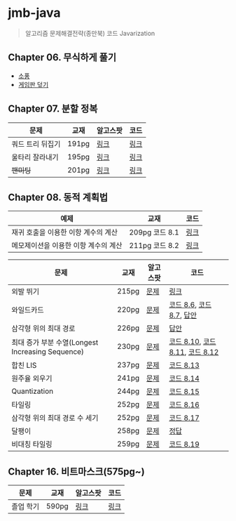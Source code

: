 # jmb-java

> 알고리즘 문제해결전략(종만북) 코드 Javarization

## Chapter 06. 무식하게 풀기

- [소풍](src/main/java/book/jmb/chapter06/picnic/Main.java)
- [게임판 덮기](src/main/java/book/jmb/chapter06/boardcover/Main.java)

## Chapter 07. 분할 정복

| 문제        | 교재    | 알고스팟                                                       | 코드                                                            |
|-----------|-------|------------------------------------------------------------|---------------------------------------------------------------|
| 쿼드 트리 뒤집기 | 191pg | [링크](https://www.algospot.com/judge/problem/read/QUADTREE) | [링크](./src/main/java/book/jmb/chapter07/quadtree/Main.java)   |
| 울타리 잘라내기  | 195pg | [링크](https://algospot.com/judge/problem/read/FENCE)        | [링크](./src/main/java/book/jmb/chapter07/fence/Main.java)      |
| ~~팬미팅~~   | 201pg | [링크](https://algospot.com/judge/problem/read/FANMEETING)   | [링크](./src/main/java/book/jmb/chapter07/fanmeeting/Main.java) |

## Chapter 08. 동적 계획법

| 예제                   | 교재           | 코드                                                   |
|----------------------|--------------|------------------------------------------------------|
| 재귀 호출을 이용한 이항 계수의 계산 | 209pg 코드 8.1 | [링크](src/main/java/book/jmb/chapter08/Code_8_1.java) |
| 메모제이션을 이용한 이항 계수의 계산 | 211pg 코드 8.2 | [링크](src/main/java/book/jmb/chapter08/Code_8_2.java) |

| 문제                                       | 교재    | 알고스팟                                                           | 코드                                                                                                                                                                                                   |
|------------------------------------------|-------|----------------------------------------------------------------|------------------------------------------------------------------------------------------------------------------------------------------------------------------------------------------------------|
| 외발 뛰기                                    | 215pg | [문제](https://www.algospot.com/judge/problem/read/JUMPGAME)     | [링크](./src/main/java/book/jmb/chapter08/jumpgame/Main.java)                                                                                                                                          |
| 와일드카드                                    | 220pg | [문제](https://www.algospot.com/judge/problem/read/WILDCARD)     | [코드 8.6](src/main/java/book/jmb/chapter08/wildcard/Code_8_6.java), [코드 8.7](src/main/java/book/jmb/chapter08/wildcard/Code_8_7.java), [답안](./src/main/java/book/jmb/chapter08/wildcard/Main.java)    |
| 삼각형 위의 최대 경로                             | 226pg | [문제](https://www.algospot.com/judge/problem/read/TRIANGLEPATH) | [답안](./src/main/java/book/jmb/chapter08/trianglepath/Main.java)                                                                                                                                      |
| 최대 증가 부분 수열(Longest Increasing Sequence) | 230pg | [문제](https://algospot.com/judge/problem/read/LIS)              | [코드 8.10](./src/main/java/book/jmb/chapter08/lis/Code_8_10.java), [코드 8.11](./src/main/java/book/jmb/chapter08/lis/Code_8_11.java), [코드 8.12](./src/main/java/book/jmb/chapter08/lis/Code_8_12.java) |
| 합친 LIS                                   | 237pg | [문제](https://algospot.com/judge/problem/read/JLIS)             | [코드 8.13](./src/main/java/book/jmb/chapter08/jlis/Code_8_13.java)                                                                                                                                    |
| 원주율 외우기                                  | 241pg | [문제](https://algospot.com/judge/problem/read/PI)               | [코드 8.14](./src/main/java/book/jmb/chapter08/pi/Code_8_14.java)                                                                                                                                      |
| Quantization                             | 244pg | [문제](https://algospot.com/judge/problem/read/QUANTIZE)         | [코드 8.15](./src/main/java/book/jmb/chapter08/quantize/Code_8_15.java)                                                                                                                                |
| 타일링                                      | 252pg | [문제](https://algospot.com/judge/problem/read/TILING2)          | [코드 8.16](./src/main/java/book/jmb/chapter08/tiling2/Code_8_16.java)                                                                                                                                 |
| 삼각형 위의 최대 경로 수 세기                        | 252pg | [문제](https://www.algospot.com/judge/problem/read/TRIPATHCNT)   | [코드 8.17](./src/main/java/book/jmb/chapter08/tripathcnt/Code_8_17.java)                                                                                                                              |
| 달팽이                                      | 258pg | [문제](https://www.algospot.com/judge/problem/read/SNAIL)        | [정답](./src/main/java/book/jmb/chapter08/snail/Main.java)                                                                                                                                             |
| 비대칭 타일링                                  | 259pg | [문제](https://www.algospot.com/judge/problem/read/ASYMTILING)   | [코드 8.19](./src/main/java/book/jmb/chapter08/asymtiling/Code_8_19.java)                                                                                                                              |

## Chapter 16. 비트마스크(575pg~)

| 문제    | 교재    | 알고스팟                                                         | 코드                                                            |
|-------|-------|--------------------------------------------------------------|---------------------------------------------------------------|
| 졸업 학기 | 590pg | [링크](https://www.algospot.com/judge/problem/read/GRADUATION) | [링크](./src/main/java/book/jmb/chapter16/graduation/Main.java) |
